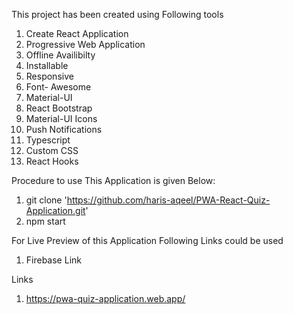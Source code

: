 This project has been created using Following tools

1. Create React Application
2. Progressive Web Application
3. Offline Availibilty
4. Installable
5. Responsive
6. Font- Awesome
7. Material-UI
8. React Bootstrap
9. Material-UI Icons
10. Push Notifications
11. Typescript
12. Custom CSS
13. React Hooks


Procedure to use This Application is given Below:

1. git clone 'https://github.com/haris-aqeel/PWA-React-Quiz-Application.git'
2. npm start

For Live Preview of this Application Following Links could be used

1. Firebase Link

Links

1. https://pwa-quiz-application.web.app/

